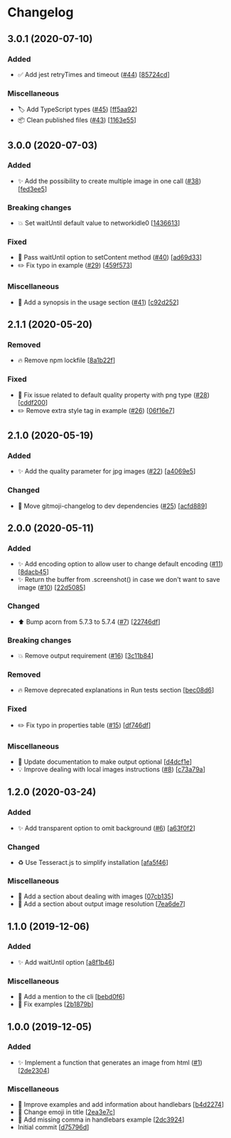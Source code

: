 # Changelog

<a name="3.0.1"></a>
## 3.0.1 (2020-07-10)

### Added

- ✅ Add jest retryTimes and timeout ([#44](https://github.com/frinyvonnick/node-html-to-image/issues/44)) [[85724cd](https://github.com/frinyvonnick/node-html-to-image/commit/85724cd5b4a64c85e64b8e1300406ca86513b6ce)]

### Miscellaneous

- 🏷️ Add TypeScript types ([#45](https://github.com/frinyvonnick/node-html-to-image/issues/45)) [[ff5aa92](https://github.com/frinyvonnick/node-html-to-image/commit/ff5aa92d6aa350b9fe4c2f8360985d7f74478f6f)]
- 📦 Clean published files ([#43](https://github.com/frinyvonnick/node-html-to-image/issues/43)) [[1163e55](https://github.com/frinyvonnick/node-html-to-image/commit/1163e5531e596d87e96b8e0a4ea133cd1a50445e)]


<a name="3.0.0"></a>
## 3.0.0 (2020-07-03)

### Added

- ✨ Add the possibility to create multiple image in one call ([#38](https://github.com/frinyvonnick/node-html-to-image/issues/38)) [[fed3ee5](https://github.com/frinyvonnick/node-html-to-image/commit/fed3ee500edacf5c4af00624009978fdd41b5c2b)]

### Breaking changes

- 💥 Set waitUntil default value to networkidle0 [[1436613](https://github.com/frinyvonnick/node-html-to-image/commit/1436613532f32ea01231112d802a9e041f5af7c4)]

### Fixed

- 🐛 Pass waitUntil option to setContent method ([#40](https://github.com/frinyvonnick/node-html-to-image/issues/40)) [[ad69d33](https://github.com/frinyvonnick/node-html-to-image/commit/ad69d337f0fcd2726b3930972576eabcd328bcdb)]
- ✏️ Fix typo in example ([#29](https://github.com/frinyvonnick/node-html-to-image/issues/29)) [[459f573](https://github.com/frinyvonnick/node-html-to-image/commit/459f573001c94ebfe85b87121197262f88689af0)]

### Miscellaneous

- 📝 Add a synopsis in the usage section ([#41](https://github.com/frinyvonnick/node-html-to-image/issues/41)) [[c92d252](https://github.com/frinyvonnick/node-html-to-image/commit/c92d25265d0a623b7bba7a8b3e3a590d3c1dcfed)]


<a name="2.1.1"></a>
## 2.1.1 (2020-05-20)

### Removed

- 🔥 Remove npm lockfile [[8a1b22f](https://github.com/frinyvonnick/node-html-to-image/commit/8a1b22fb85bc14bc53045f860dd5df57247353bb)]

### Fixed

- 🐛 Fix issue related to default quality property with png type ([#28](https://github.com/frinyvonnick/node-html-to-image/issues/28)) [[cddf200](https://github.com/frinyvonnick/node-html-to-image/commit/cddf200dadf85eec6ff23a349ba5793187bc16f3)]
- ✏️ Remove extra style tag in example ([#26](https://github.com/frinyvonnick/node-html-to-image/issues/26)) [[06f16e7](https://github.com/frinyvonnick/node-html-to-image/commit/06f16e791eb026460c11394387cab95aee3ba144)]


<a name="2.1.0"></a>
## 2.1.0 (2020-05-19)

### Added

- ✨ Add the quality parameter for jpg images ([#22](https://github.com/frinyvonnick/node-html-to-image/issues/22)) [[a4069e5](https://github.com/frinyvonnick/node-html-to-image/commit/a4069e544310f7a2c4d80a103989e753230567f3)]

### Changed

- 📌 Move gitmoji-changelog to dev dependencies ([#25](https://github.com/frinyvonnick/node-html-to-image/issues/25)) [[acfd889](https://github.com/frinyvonnick/node-html-to-image/commit/acfd889aa4761c7bedb9ee9b6e5fb9ffc0ef06d1)]


<a name="2.0.0"></a>
## 2.0.0 (2020-05-11)

### Added

- ✨ Add encoding option to allow user to change default encoding ([#11](https://github.com/frinyvonnick/node-html-to-image/issues/11)) [[8dacb45](https://github.com/frinyvonnick/node-html-to-image/commit/8dacb452c563df2b97e09294d55b155cc0150734)]
- ✨ Return the buffer from .screenshot() in case we don&#x27;t want to save image ([#10](https://github.com/frinyvonnick/node-html-to-image/issues/10)) [[22d5085](https://github.com/frinyvonnick/node-html-to-image/commit/22d5085c59ca1be25e6ff712e06da430a7669066)]

### Changed

- ⬆️ Bump acorn from 5.7.3 to 5.7.4 ([#7](https://github.com/frinyvonnick/node-html-to-image/issues/7)) [[22746df](https://github.com/frinyvonnick/node-html-to-image/commit/22746df0befaf6f00f0a96225f07160f97329831)]

### Breaking changes

- 💥 Remove output requirement ([#16](https://github.com/frinyvonnick/node-html-to-image/issues/16)) [[3c11b84](https://github.com/frinyvonnick/node-html-to-image/commit/3c11b84a36d861251a798c98f8692757126d9f0e)]

### Removed

- 🔥 Remove deprecated explanations in Run tests section [[bec08d6](https://github.com/frinyvonnick/node-html-to-image/commit/bec08d6ec467362e42f428c2db7eda960210e926)]

### Fixed

- ✏️ Fix typo in properties table ([#15](https://github.com/frinyvonnick/node-html-to-image/issues/15)) [[df746df](https://github.com/frinyvonnick/node-html-to-image/commit/df746df38be782c348dd10dce83b55c0d2d85353)]

### Miscellaneous

- 📝 Update documentation to make output optional [[d4dcf1e](https://github.com/frinyvonnick/node-html-to-image/commit/d4dcf1e720737445f5e10dc62346e591d4e3d636)]
- 💡 Improve dealing with local images instructions ([#8](https://github.com/frinyvonnick/node-html-to-image/issues/8)) [[c73a79a](https://github.com/frinyvonnick/node-html-to-image/commit/c73a79a6cba7d9ef6ba815f93772b078fe8c3ae8)]


<a name="1.2.0"></a>
## 1.2.0 (2020-03-24)

### Added

- ✨ Add transparent option to omit background ([#6](https://github.com/frinyvonnick/node-html-to-image/issues/6)) [[a63f0f2](https://github.com/frinyvonnick/node-html-to-image/commit/a63f0f2ce18f1a12e47f1dfa52765e905e175a9c)]

### Changed

- ♻️ Use Tesseract.js to simplify installation [[afa5f46](https://github.com/frinyvonnick/node-html-to-image/commit/afa5f4645e75c8ca2d8fc50284de057381422022)]

### Miscellaneous

- 📝 Add a section about dealing with images [[07cb135](https://github.com/frinyvonnick/node-html-to-image/commit/07cb135b2aab78d82370e5a417678fba4a2d3446)]
- 📝 Add a section about output image resolution [[7ea6de7](https://github.com/frinyvonnick/node-html-to-image/commit/7ea6de72aa5df8d2ed26902fb8a8a60870d5af85)]


<a name="1.1.0"></a>
## 1.1.0 (2019-12-06)

### Added

- ✨ Add waitUntil option [[a8f1b46](https://github.com/frinyvonnick/node-html-to-image/commit/a8f1b46c7ab702553f66c3d6a26adec6b7f05a8c)]

### Miscellaneous

- 📝 Add a mention to the cli [[bebd0f6](https://github.com/frinyvonnick/node-html-to-image/commit/bebd0f6211fcacca307949670d0eb9f4954f7e46)]
- 📝 Fix examples [[2b1879b](https://github.com/frinyvonnick/node-html-to-image/commit/2b1879b796d61873be6957c37e7aab084c045112)]


<a name="1.0.0"></a>
## 1.0.0 (2019-12-05)

### Added

- ✨ Implement a function that generates an image from html ([#1](https://github.com/frinyvonnick/node-html-to-image/issues/1)) [[2de2304](https://github.com/frinyvonnick/node-html-to-image/commit/2de23044e18fda2e1bcb4681be9555c078cce421)]

### Miscellaneous

- 📝 Improve examples and add information about handlebars [[b4d2274](https://github.com/frinyvonnick/node-html-to-image/commit/b4d22742ab07169a7ded87b084493479bbbc32c0)]
- 📝 Change emoji in title [[2ea3e7c](https://github.com/frinyvonnick/node-html-to-image/commit/2ea3e7cf3c89e3c491b554fbf729279c4946c794)]
- 📝 Add missing comma in handlebars example [[2dc3924](https://github.com/frinyvonnick/node-html-to-image/commit/2dc39247d3ce80b8df1b5b737506e42ca5bf05cf)]
-  Initial commit [[d75796d](https://github.com/frinyvonnick/node-html-to-image/commit/d75796d6e9908eedff32484eb416f56e92a0a6fe)]


